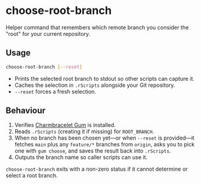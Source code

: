 # choose-root-branch

Helper command that remembers which remote branch you consider the "root" for your current repository.

## Usage

```bash
choose-root-branch [--reset]
```

- Prints the selected root branch to stdout so other scripts can capture it.
- Caches the selection in `.rScripts` alongside your Git repository.
- `--reset` forces a fresh selection.

## Behaviour

1. Verifies [Charmbracelet Gum](https://github.com/charmbracelet/gum) is installed.
2. Reads `.rScripts` (creating it if missing) for `ROOT_BRANCH`.
3. When no branch has been chosen yet—or when `--reset` is provided—it fetches `main` plus any `feature/*` branches from `origin`, asks you to pick one with `gum choose`, and saves the result back into `.rScripts`.
4. Outputs the branch name so caller scripts can use it.

`choose-root-branch` exits with a non-zero status if it cannot determine or select a root branch.
